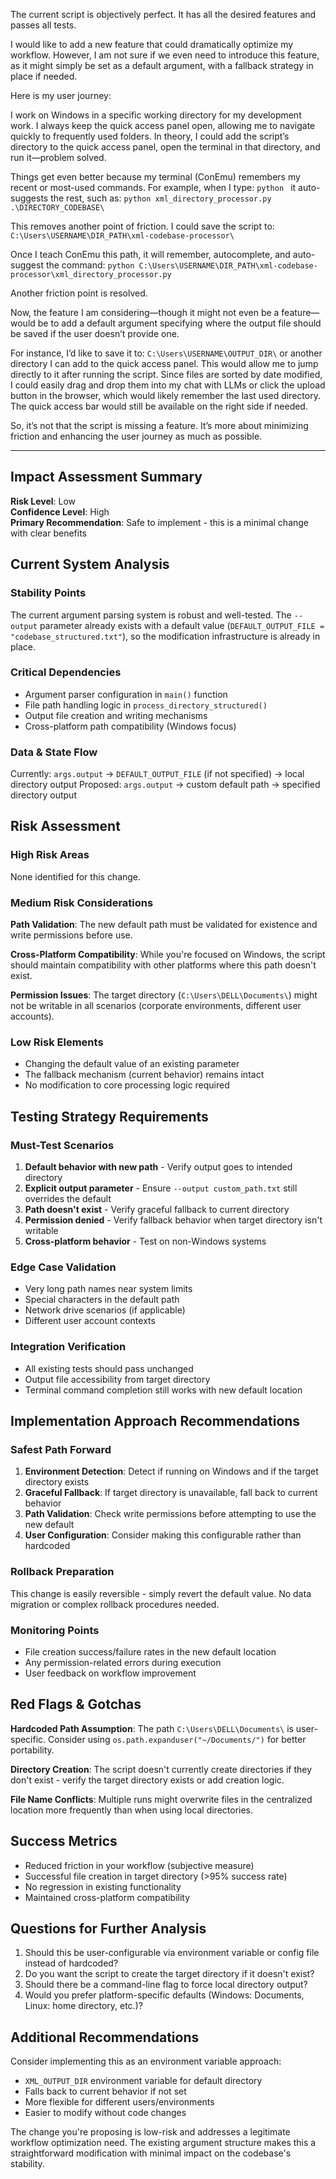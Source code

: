 The current script is objectively perfect. It has all the desired features and passes all tests.

I would like to add a new feature that could dramatically optimize my workflow. However, I am not sure if we even need to introduce this feature, as it might simply be set as a default argument, with a fallback strategy in place if needed.

Here is my user journey:

I work on Windows in a specific working directory for my development work. I always keep the quick access panel open, allowing me to navigate quickly to frequently used folders. In theory, I could add the script’s directory to the quick access panel, open the terminal in that directory, and run it—problem solved.

Things get even better because my terminal (ConEmu) remembers my recent or most-used commands. For example, when I type:
`python `
it auto-suggests the rest, such as:
`python xml_directory_processor.py .\DIRECTORY_CODEBASE\`

This removes another point of friction. I could save the script to:
`C:\Users\USERNAME\DIR_PATH\xml-codebase-processor\`

Once I teach ConEmu this path, it will remember, autocomplete, and auto-suggest the command:
`python C:\Users\USERNAME\DIR_PATH\xml-codebase-processor\xml_directory_processor.py`

Another friction point is resolved.

Now, the feature I am considering—though it might not even be a feature—would be to add a default argument specifying where the output file should be saved if the user doesn’t provide one.

For instance, I’d like to save it to:
`C:\Users\USERNAME\OUTPUT_DIR\`
or another directory I can add to the quick access panel. This would allow me to jump directly to it after running the script. Since files are sorted by date modified, I could easily drag and drop them into my chat with LLMs or click the upload button in the browser, which would likely remember the last used directory. The quick access bar would still be available on the right side if needed.

So, it’s not that the script is missing a feature. It’s more about minimizing friction and enhancing the user journey as much as possible.


---


## Impact Assessment Summary
**Risk Level**: Low  
**Confidence Level**: High  
**Primary Recommendation**: Safe to implement - this is a minimal change with clear benefits

## Current System Analysis
### Stability Points
The current argument parsing system is robust and well-tested. The `--output` parameter already exists with a default value (`DEFAULT_OUTPUT_FILE = "codebase_structured.txt"`), so the modification infrastructure is already in place.

### Critical Dependencies
- Argument parser configuration in `main()` function
- File path handling logic in `process_directory_structured()`
- Output file creation and writing mechanisms
- Cross-platform path compatibility (Windows focus)

### Data & State Flow
Currently: `args.output` → `DEFAULT_OUTPUT_FILE` (if not specified) → local directory output
Proposed: `args.output` → custom default path → specified directory output

## Risk Assessment
### High Risk Areas
None identified for this change.

### Medium Risk Considerations
**Path Validation**: The new default path must be validated for existence and write permissions before use.

**Cross-Platform Compatibility**: While you're focused on Windows, the script should maintain compatibility with other platforms where this path doesn't exist.

**Permission Issues**: The target directory (`C:\Users\DELL\Documents\`) might not be writable in all scenarios (corporate environments, different user accounts).

### Low Risk Elements
- Changing the default value of an existing parameter
- The fallback mechanism (current behavior) remains intact
- No modification to core processing logic required

## Testing Strategy Requirements
### Must-Test Scenarios
1. **Default behavior with new path** - Verify output goes to intended directory
2. **Explicit output parameter** - Ensure `--output custom_path.txt` still overrides the default
3. **Path doesn't exist** - Verify graceful fallback to current directory
4. **Permission denied** - Verify fallback behavior when target directory isn't writable
5. **Cross-platform behavior** - Test on non-Windows systems

### Edge Case Validation
- Very long path names near system limits
- Special characters in the default path
- Network drive scenarios (if applicable)
- Different user account contexts

### Integration Verification
- All existing tests should pass unchanged
- Output file accessibility from target directory
- Terminal command completion still works with new default location

## Implementation Approach Recommendations
### Safest Path Forward
1. **Environment Detection**: Detect if running on Windows and if the target directory exists
2. **Graceful Fallback**: If target directory is unavailable, fall back to current behavior
3. **Path Validation**: Check write permissions before attempting to use the new default
4. **User Configuration**: Consider making this configurable rather than hardcoded

### Rollback Preparation
This change is easily reversible - simply revert the default value. No data migration or complex rollback procedures needed.

### Monitoring Points
- File creation success/failure rates in the new default location
- Any permission-related errors during execution
- User feedback on workflow improvement

## Red Flags & Gotchas
**Hardcoded Path Assumption**: The path `C:\Users\DELL\Documents\` is user-specific. Consider using `os.path.expanduser("~/Documents/")` for better portability.

**Directory Creation**: The script doesn't currently create directories if they don't exist - verify the target directory exists or add creation logic.

**File Name Conflicts**: Multiple runs might overwrite files in the centralized location more frequently than when using local directories.

## Success Metrics
- Reduced friction in your workflow (subjective measure)
- Successful file creation in target directory (>95% success rate)
- No regression in existing functionality
- Maintained cross-platform compatibility

## Questions for Further Analysis
1. Should this be user-configurable via environment variable or config file instead of hardcoded?
2. Do you want the script to create the target directory if it doesn't exist?
3. Should there be a command-line flag to force local directory output?
4. Would you prefer platform-specific defaults (Windows: Documents, Linux: home directory, etc.)?

## Additional Recommendations
Consider implementing this as an environment variable approach:
- `XML_OUTPUT_DIR` environment variable for default directory
- Falls back to current behavior if not set
- More flexible for different users/environments
- Easier to modify without code changes

The change you're proposing is low-risk and addresses a legitimate workflow optimization need. The existing argument structure makes this a straightforward modification with minimal impact on the codebase's stability.
